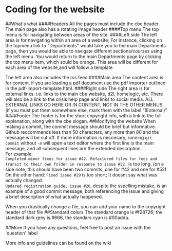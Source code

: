 Coding for the website
===
##What's what
####Headers
All the pages must include the cbe header. The main page also has a rotating image header
####Top menu
The top menu is for navigating between areas of the site.
####Left side
The left area is for navigating within an area of a website; For instance, clicking on the topmenu link to "Departments"
would take you to the main Departments page, then you would be able to navigate different sections/courses using the
left menu. You would return to the main Departments page by clicking the top menu item, which sould be orange.
This area will be different for each area of the website,and will follow a template

The left area also includes the rss feed
####Main area
The content area is for content. if you are loading a pdf document use the pdf importer outlined in the
pdf-import-template.html.
####Right side
The right area is for external links. i.e. links to the main cbe website, d2l, homelogic, etc. There will also be a link
to the crisis help page and links to social media. ALL EXTERNAL LINKS GO HERE OR IN CONTENT, NOT IN THE OTHER MENUS.
(if you must put them somewhere else, mark them with the label “(External)”
####Footer
The footer is for the short copyright info, with a link to the full explanation, along with the cbe slogan.
##Modifying the website
When making a commit, the commit message should be brief but informative. Github reccommends less than 50 characters, any more than 80 and the message will be cut off. If more information is neccesary, running `git commit` without `-m` will open a text editor where the first line is the main message, and all subsequent lines are the extended description.  
For example:  
`Completed minor fixes for issue #42. Refactored files for fees and transit to their own folder in response to issue #52.` is too long. (on a side note, this should have been two commits, one for #42 and one for #52)  
On the other hand:
`Fixed issue #29` is too short; It doesnt say what was actually changed.  
`Updared registration guide, issue #20`, despite the sspelling mistake, is an example of a good commit message, both referencing the issue and giving a brief description of what actually happened.

When you drastically change a file, you can add your name to the copyright header of that file
##Standard colors
The standard orange is #f28726; the standard dark grey is #666, the standars cyan is #00adda.

##More
If you have any questions, feel free to post an issue with the 'question' label


More info and guidelines can be found on the wiki

